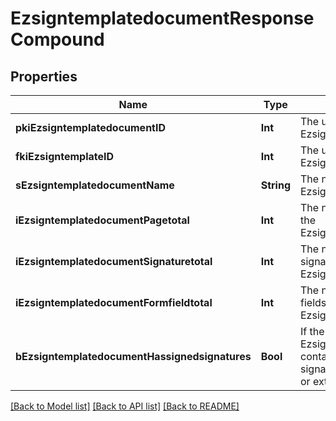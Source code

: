 # EzsigntemplatedocumentResponseCompound

## Properties
Name | Type | Description | Notes
------------ | ------------- | ------------- | -------------
**pkiEzsigntemplatedocumentID** | **Int** | The unique ID of the Ezsigntemplatedocument | 
**fkiEzsigntemplateID** | **Int** | The unique ID of the Ezsigntemplate | 
**sEzsigntemplatedocumentName** | **String** | The name of the Ezsigntemplatedocument. | 
**iEzsigntemplatedocumentPagetotal** | **Int** | The number of pages in the Ezsigntemplatedocument. | 
**iEzsigntemplatedocumentSignaturetotal** | **Int** | The number of total signatures in the Ezsigntemplate. | 
**iEzsigntemplatedocumentFormfieldtotal** | **Int** | The number of total form fields in the Ezsigntemplate. | 
**bEzsigntemplatedocumentHassignedsignatures** | **Bool** | If the Ezsigntemplatedocument contains signed signatures (From internal or external sources) | 

[[Back to Model list]](../README.md#documentation-for-models) [[Back to API list]](../README.md#documentation-for-api-endpoints) [[Back to README]](../README.md)



